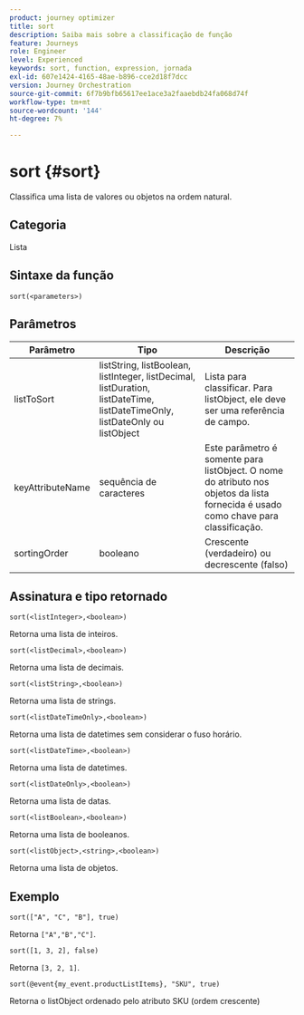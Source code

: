 ```yaml
---
product: journey optimizer
title: sort
description: Saiba mais sobre a classificação de função
feature: Journeys
role: Engineer
level: Experienced
keywords: sort, function, expression, jornada
exl-id: 607e1424-4165-48ae-b896-cce2d18f7dcc
version: Journey Orchestration
source-git-commit: 6f7b9bfb65617ee1ace3a2faaebdb24fa068d74f
workflow-type: tm+mt
source-wordcount: '144'
ht-degree: 7%

---
```


# sort {#sort}

Classifica uma lista de valores ou objetos na ordem natural.

## Categoria

Lista

## Sintaxe da função

`sort(<parameters>)`

## Parâmetros

| Parâmetro | Tipo | Descrição |
|-----------|------------------|------------------|
| listToSort | listString, listBoolean, listInteger, listDecimal, listDuration, listDateTime, listDateTimeOnly, listDateOnly ou listObject | Lista para classificar. Para listObject, ele deve ser uma referência de campo. |
| keyAttributeName | sequência de caracteres | Este parâmetro é somente para listObject. O nome do atributo nos objetos da lista fornecida é usado como chave para classificação. |
| sortingOrder | booleano | Crescente (verdadeiro) ou decrescente (falso) |

## Assinatura e tipo retornado

`sort(<listInteger>,<boolean>)`

Retorna uma lista de inteiros.

`sort(<listDecimal>,<boolean>)`

Retorna uma lista de decimais.

`sort(<listString>,<boolean>)`

Retorna uma lista de strings.

`sort(<listDateTimeOnly>,<boolean>)`

Retorna uma lista de datetimes sem considerar o fuso horário.

`sort(<listDateTime>,<boolean>)`

Retorna uma lista de datetimes.

`sort(<listDateOnly>,<boolean>)`

Retorna uma lista de datas.

`sort(<listBoolean>,<boolean>)`

Retorna uma lista de booleanos.

`sort(<listObject>,<string>,<boolean>)`

Retorna uma lista de objetos.

## Exemplo

`sort(["A", "C", "B"], true)`

Retorna `["A","B","C"]`.

`sort([1, 3, 2], false)`

Retorna `[3, 2, 1]`.

`sort(@event{my_event.productListItems}, "SKU", true)`

Retorna o listObject ordenado pelo atributo SKU (ordem crescente)

